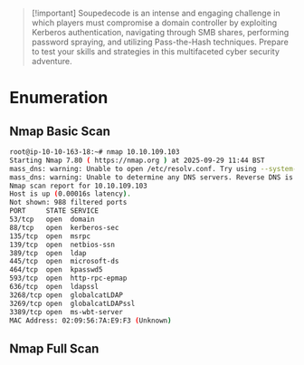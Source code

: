 > [!important] Soupedecode is an intense and engaging challenge in which players must compromise a domain controller by exploiting Kerberos authentication, navigating through SMB shares, performing password spraying, and utilizing Pass-the-Hash techniques. Prepare to test your skills and strategies in this multifaceted cyber security adventure.

# Enumeration

## Nmap Basic Scan

```Bash
root@ip-10-10-163-18:~# nmap 10.10.109.103
Starting Nmap 7.80 ( https://nmap.org ) at 2025-09-29 11:44 BST
mass_dns: warning: Unable to open /etc/resolv.conf. Try using --system-dns or specify valid servers with --dns-servers
mass_dns: warning: Unable to determine any DNS servers. Reverse DNS is disabled. Try using --system-dns or specify valid servers with --dns-servers
Nmap scan report for 10.10.109.103
Host is up (0.00016s latency).
Not shown: 988 filtered ports
PORT     STATE SERVICE
53/tcp   open  domain
88/tcp   open  kerberos-sec
135/tcp  open  msrpc
139/tcp  open  netbios-ssn
389/tcp  open  ldap
445/tcp  open  microsoft-ds
464/tcp  open  kpasswd5
593/tcp  open  http-rpc-epmap
636/tcp  open  ldapssl
3268/tcp open  globalcatLDAP
3269/tcp open  globalcatLDAPssl
3389/tcp open  ms-wbt-server
MAC Address: 02:09:56:7A:E9:F3 (Unknown)
```

## Nmap Full Scan